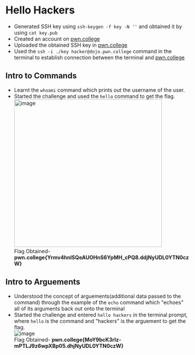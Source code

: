 # Hello Hackers
- Generated SSH key using `ssh-keygen -f key -N ''` and obtained it by using `cat key.pub`
- Created an account on [pwn.college](https://pwn.college/)  
- Uploaded the obtained SSH key in [pwn.college](https://pwn.college/)
- Used the `ssh -i ./key hacker@dojo.pwn.college` command in the terminal to establish connection between the terminal and [pwn.college](https://pwn.college/)


## Intro to Commands
- Learnt the `whoami` command which prints out the username of the user.
- Started the challenge and used the `hello` command to get the flag.  
  <img width="404" alt="image" src="https://github.com/user-attachments/assets/7cf6f527-7717-4131-b4e7-057a1c8923bb">  
  Flag Obtained- **pwn.college{Yrmv4hnlSQeAUOHnS6YpMH_cPQ8.ddjNyUDL0YTN0czW}**
  
## Intro to Arguements  
- Understood the concept of arguements(additional data passed to the command) through the example of the `echo` command which "echoes" all of its arguments back out onto the terminal
- Started the challenge and entered `hello hackers` in the terminal prompt, where `hello` is the command and "hackers" is the arguement to get the flag.  
  ![image](https://github.com/user-attachments/assets/2d4f1408-f858-4574-9d0a-e6c1f8abefaa)  
  Flag Obtained- **pwn.college{MoY9bcK3rIz-mPTLJ9z6wpXBp05.dhjNyUDL0YTN0czW}**



